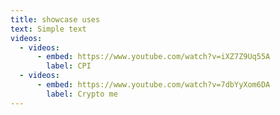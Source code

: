 ```yaml
---
title: showcase uses
text: Simple text
videos:
  - videos:
      - embed: https://www.youtube.com/watch?v=iXZ7Z9Uq55A
        label: CPI
  - videos:
      - embed: https://www.youtube.com/watch?v=7dbYyXom6DA
        label: Crypto me
---
```

